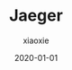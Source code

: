 ---
# 这是文章的标题
title: Jaeger


# 这是侧边栏的顺序
order: 8
# 设置作者
author: xiaoxie
# 设置写作时间
date: 2020-01-01

# 一个页面可以有多个标签
tag:
  - 微服务

# 此页面会出现在星标文章中
star: true
---